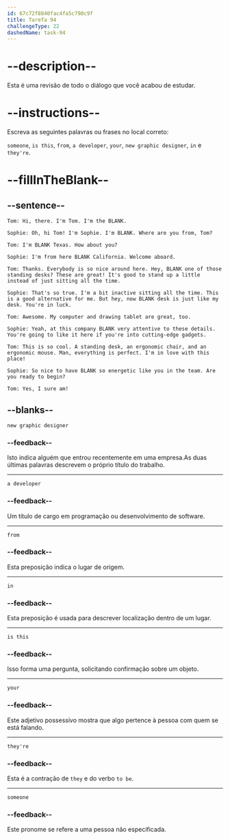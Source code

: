 ```yaml
---
id: 67c72f8840fac4fa5c790c9f
title: Tarefa 94
challengeType: 22
dashedName: task-94
---
```


<!-- REVIEW -->

# --description--

Esta é uma revisão de todo o diálogo que você acabou de estudar.

# --instructions--

Escreva as seguintes palavras ou frases no local correto:  

`someone`, `is this`, `from`, `a developer`, `your`, `new graphic designer`, `in` e `they're`.

# --fillInTheBlank--

## --sentence--

`Tom: Hi, there. I'm Tom. I'm the BLANK.`  

`Sophie: Oh, hi Tom! I'm Sophie. I'm BLANK. Where are you from, Tom?`  

`Tom: I'm BLANK Texas. How about you?`  

`Sophie: I'm from here BLANK California. Welcome aboard.`  

`Tom: Thanks. Everybody is so nice around here. Hey, BLANK one of those standing desks? These are great! It's good to stand up a little instead of just sitting all the time.`  

`Sophie: That's so true. I'm a bit inactive sitting all the time. This is a good alternative for me. But hey, now BLANK desk is just like my desk. You're in luck.`  

`Tom: Awesome. My computer and drawing tablet are great, too.`  

`Sophie: Yeah, at this company BLANK very attentive to these details. You're going to like it here if you're into cutting-edge gadgets.`  

`Tom: This is so cool. A standing desk, an ergonomic chair, and an ergonomic mouse. Man, everything is perfect. I'm in love with this place!`  

`Sophie: So nice to have BLANK so energetic like you in the team. Are you ready to begin?`  

`Tom: Yes, I sure am!`    

## --blanks--

`new graphic designer`

### --feedback--

Isto indica alguém que entrou recentemente em uma empresa.As duas últimas palavras descrevem o próprio título do trabalho.

---

`a developer`

### --feedback--

Um título de cargo em programação ou desenvolvimento de software.

---

`from`

### --feedback--

Esta preposição indica o lugar de origem.

---

`in`

### --feedback--

Esta preposição é usada para descrever localização dentro de um lugar.

---

`is this`

### --feedback--

Isso forma uma pergunta, solicitando confirmação sobre um objeto.  

---

`your`

### --feedback--

Este adjetivo possessivo mostra que algo pertence à pessoa com quem se está falando.  

---

`they're`

### --feedback--

Esta é a contração de `they` e do verbo `to be`.

---

`someone`

### --feedback--

Este pronome se refere a uma pessoa não especificada.  
